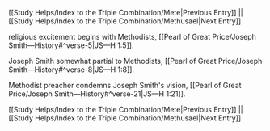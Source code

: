 [[Study Helps/Index to the Triple Combination/Mete|Previous Entry]]  ||  [[Study Helps/Index to the Triple Combination/Methusael|Next Entry]]

 religious excitement begins with Methodists, [[Pearl of Great Price/Joseph Smith—History#^verse-5|JS—H 1:5]].

 Joseph Smith somewhat partial to Methodists, [[Pearl of Great Price/Joseph Smith—History#^verse-8|JS—H 1:8]].

 Methodist preacher condemns Joseph Smith's vision, [[Pearl of Great Price/Joseph Smith—History#^verse-21|JS—H 1:21]].

[[Study Helps/Index to the Triple Combination/Mete|Previous Entry]]  ||  [[Study Helps/Index to the Triple Combination/Methusael|Next Entry]]